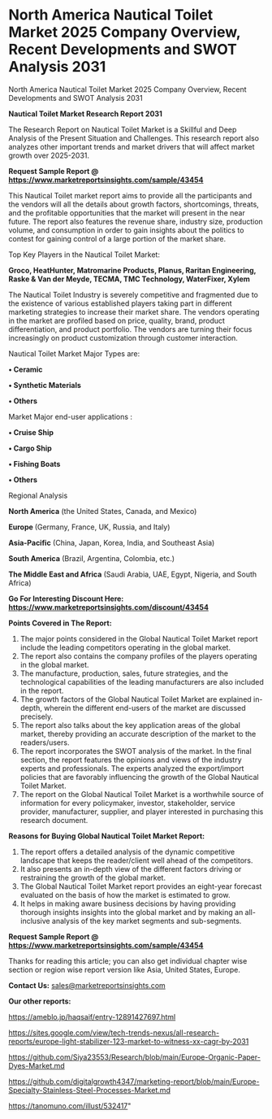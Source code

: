 # North America Nautical Toilet Market 2025 Company Overview, Recent Developments and SWOT Analysis 2031
 North America Nautical Toilet Market 2025 Company Overview, Recent Developments and SWOT Analysis 2031

<strong>Nautical Toilet Market Research Report 2031</strong>

The Research Report on Nautical Toilet Market is a Skillful and Deep Analysis of the Present Situation and Challenges. This research report also analyzes other important trends and market drivers that will affect market growth over 2025-2031.

<strong>Request Sample Report @ <a href=https://www.marketreportsinsights.com/sample/43454>https://www.marketreportsinsights.com/sample/43454</a></strong>

This Nautical Toilet market report aims to provide all the participants and the vendors will all the details about growth factors, shortcomings, threats, and the profitable opportunities that the market will present in the near future. The report also features the revenue share, industry size, production volume, and consumption in order to gain insights about the politics to contest for gaining control of a large portion of the market share.

Top Key Players in the Nautical Toilet Market:

<strong>Groco, HeatHunter, Matromarine Products, Planus, Raritan Engineering, Raske & Van der Meyde, TECMA, TMC Technology, WaterFixer, Xylem</strong>

The Nautical Toilet Industry is severely competitive and fragmented due to the existence of various established players taking part in different marketing strategies to increase their market share. The vendors operating in the market are profiled based on price, quality, brand, product differentiation, and product portfolio. The vendors are turning their focus increasingly on product customization through customer interaction.

Nautical Toilet Market Major Types are:

<strong>•  Ceramic

•  Synthetic Materials

•  Others</strong>

Market Major end-user applications :

<strong>•  Cruise Ship

•  Cargo Ship

•  Fishing Boats

•  Others</strong>

Regional Analysis

</u><strong><b>North America</b></strong> (the United States, Canada, and Mexico)

<strong><b>Europe </b></strong>(Germany, France, UK, Russia, and Italy)

<strong><b>Asia-Pacific</b></strong> (China, Japan, Korea, India, and Southeast Asia)

<strong><b>South America</b></strong> (Brazil, Argentina, Colombia, etc.)

<strong><b>The Middle East and Africa</b></strong> (Saudi Arabia, UAE, Egypt, Nigeria, and South Africa)

<strong>Go For Interesting Discount Here: <a href=https://www.marketreportsinsights.com/discount/43454>https://www.marketreportsinsights.com/discount/43454</a></strong>

<strong>Points Covered in The Report:</strong>
<ol>
  <li>The major points considered in the Global Nautical Toilet Market report include the leading competitors operating in the global market.</li>
  <li>The report also contains the company profiles of the players operating in the global market.</li>
  <li>The manufacture, production, sales, future strategies, and the technological capabilities of the leading manufacturers are also included in the report.</li>
  <li>The growth factors of the Global Nautical Toilet Market are explained in-depth, wherein the different end-users of the market are discussed precisely.</li>
  <li>The report also talks about the key application areas of the global market, thereby providing an accurate description of the market to the readers/users.</li>
  <li>The report incorporates the SWOT analysis of the market. In the final section, the report features the opinions and views of the industry experts and professionals. The experts analyzed the export/import policies that are favorably influencing the growth of the Global Nautical Toilet Market.</li>
  <li>The report on the Global Nautical Toilet Market is a worthwhile source of information for every policymaker, investor, stakeholder, service provider, manufacturer, supplier, and player interested in purchasing this research document.</li>
</ol>
<strong>Reasons for Buying Global Nautical Toilet Market Report:</strong>

<ol>
  <li>The report offers a detailed analysis of the dynamic competitive landscape that keeps the reader/client well ahead of the competitors.</li>
  <li>It also presents an in-depth view of the different factors driving or restraining the growth of the global market.</li>
  <li>The Global Nautical Toilet Market report provides an eight-year forecast evaluated on the basis of how the market is estimated to grow.</li>
  <li>It helps in making aware business decisions by having providing thorough insights insights into the global market and by making an all-inclusive analysis of the key market segments and sub-segments.</li>
</ol>
<strong>Request Sample Report @ <a href=https://www.marketreportsinsights.com/sample/43454>https://www.marketreportsinsights.com/sample/43454</a></strong>


Thanks for reading this article; you can also get individual chapter wise section or region wise report version like Asia, United States, Europe.

<strong>Contact Us:</strong>
sales@marketreportsinsights.com

<strong>Our other reports:</strong>

<a href=https://ameblo.jp/haqsaif/entry-12891427697.html>https://ameblo.jp/haqsaif/entry-12891427697.html</a>

<a href=https://sites.google.com/view/tech-trends-nexus/all-research-reports/europe-light-stabilizer-123-market-to-witness-xx-cagr-by-2031>https://sites.google.com/view/tech-trends-nexus/all-research-reports/europe-light-stabilizer-123-market-to-witness-xx-cagr-by-2031</a>

<a href=https://github.com/Siya23553/Research/blob/main/Europe-Organic-Paper-Dyes-Market.md>https://github.com/Siya23553/Research/blob/main/Europe-Organic-Paper-Dyes-Market.md</a>

<a href=https://github.com/digitalgrowth4347/marketing-report/blob/main/Europe-Specialty-Stainless-Steel-Processes-Market.md>https://github.com/digitalgrowth4347/marketing-report/blob/main/Europe-Specialty-Stainless-Steel-Processes-Market.md</a>

<a href=https://tanomuno.com/illust/532417>https://tanomuno.com/illust/532417</a>"
